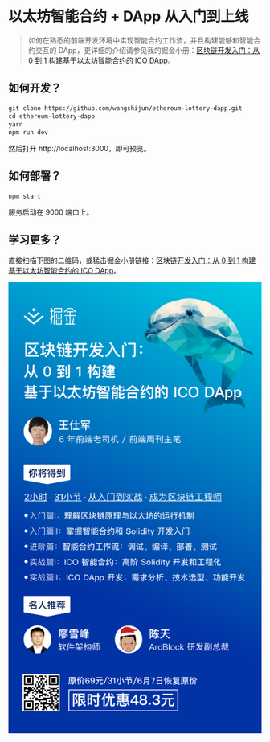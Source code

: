 # 以太坊智能合约 + DApp 从入门到上线

> 如何在熟悉的前端开发环境中实现智能合约工作流，并且构建能够和智能合约交互的 DApp，更详细的介绍请参见我的掘金小册：[区块链开发入门：从 0 到 1 构建基于以太坊智能合约的 ICO DApp](https://juejin.im/book/5addb2eb6fb9a07abd0d4557)。

## 如何开发？

```shell
git clone https://github.com/wangshijun/ethereum-lottery-dapp.git
cd ethereum-lottery-dapp
yarn
npm run dev
```

然后打开 http://localhost:3000，即可预览。

## 如何部署？

```shell
npm start
```

服务启动在 9000 端口上。

## 学习更多？

直接扫描下图的二维码，或猛击掘金小册链接：[区块链开发入门：从 0 到 1 构建基于以太坊智能合约的 ICO DApp](https://juejin.im/book/5addb2eb6fb9a07abd0d4557)。

![](./juejin.png)
